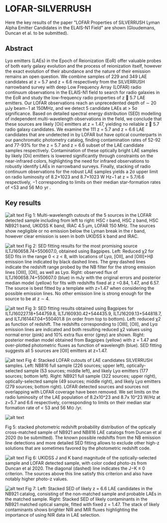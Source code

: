 # LOFAR-SILVERRUSH

Here the key results of the paper "LOFAR Properties of SILVERRUSH Lyman Alpha Emitter Candidates in the ELAIS-N1 Field" are shown (Gloudemans, Duncan et al. to be submitted).

## Abstract
Lyα emitters (LAEs) in the Epoch of Reionization (EoR) offer valuable probes of both early galaxy evolution and the process of
reionization itself, however the exact evolution of their abundance and the nature of their emission remains an open question. We
combine samples of 229 and 349 LAE candidates at z = 5.7 and z = 6.6 respectively from the SILVERRUSH narrowband survey
with deep Low Frequency Array (LOFAR) radio continuum observations in the ELAIS-N1 field to search for radio galaxies in the
EoR and study the low-frequency radio properties of z 􏰀 5.7 LAE emitters. Our LOFAR observations reach an unprecedented depth
of ∼ 20 μJy beam−1 at 150MHz, and we detect 5 candidate LAEs at > 5σ significance. Based on detailed spectral energy distribution
(SED) modelling of independent multi-wavelength observations in the field, we conclude that these sources are likely [Oii] emitters
at z = 1.47, yielding no reliable z 􏰀 5.7 radio galaxy candidates. We examine the 111 z = 5.7 and z = 6.6 LAE candidates that
are undetected in by LOFAR but have optical counterparts in our panchromatic photometry catalog, finding contamination rates of
52-92 and 77-93% for the z = 5.7 and z = 6.6 subset of the LAE candidate samples respectively. Contamination of these optically
bright LAE samples by likely [Oii] emitters is lowered significantly through constraints on the near-infrared colors, highlighting the
need for infrared observations to robustly identify LAEs in narrowband surveys. Finally, stacking of radio continuum observations for
the robust LAE samples yields a 2σ upper limit on radio luminosity of 8.2×1023 and 8.7×1023 W Hz−1 at z = 5.7/6.6 respectively, −1
 corresponding to limits on their median star-formation rates of <53 and 56 M⊙ yr .

## Key results
![alt text](https://github.com/AnniekGloudemans/LOFAR-SILVERRUSH/blob/master/multiwavelength_cutouts_5_sources.png)
Fig 1: Multi-wavelength cutouts of the 5 sources in the LOFAR detected sample including from left to right: HSC r band, HSC z band, HSC NB921 band, UKIDSS K band, IRAC 4.5 μm, LOFAR 150 MHz. The sources show negligible or no emission below the Lyman break in the r band, however clear emission is seen in both UKIDSS k band and IRAC.

![alt text](https://github.com/AnniekGloudemans/LOFAR-SILVERRUSH/blob/master/sed_fitting_candidate_ILTJ160658.74+550607.0.png)
Fig 2: SED fitting results for the most promising source ILTJ160658.74+550607.0, obtained using Bagpipes. Left: Reduced χ2 for SED fits in the range 0 < z < 8, with locations of Lyα, [OII], and [OIII]+Hβ emission line indicated by black dashed lines. The grey dashed lines indicate the redshift range probed by the NB filter for the strong emission lines [OIII], [OII], as well as Lyα. Right: observed flux of ILTJ160658.74+550607.0 (blue) in mJy with the original errors and posterior median model (yellow) for fits with redshifts fixed at z =0.84, 1.47, and 6.57. The source is best fitted by a template with z=1.47 when considering the possible emission lines. No other emission line is strong enough for the source to be at z ∼ 4.

![alt text](https://github.com/AnniekGloudemans/LOFAR-SILVERRUSH/blob/master/sed_fits_4_sources.png)
Fig 3: SED fitting results obtained using Bagpipes for ILTJ160227.18+544759.8, ILTJ160930.42+544435.9, ILTJ16209.13+544818.7, and ILTJ161447.04+550401.8 (in order from top to bottom). Left: reduced χ2 as function of redshift. The redshifts corresponding to [OIII], [OII], and Lyα emission lines are indicated and both resulting reduced χ2 values using normal error (pink) and 10% extra flux error (grey) are shown. Right: posterior median model obtained from Bagpipes (yellow) with z = 1.47 and over-plotted photometric fluxes as function of wavelength (blue). SED fitting suggests all 5 sources are [OII] emitters at z=1.47.

![alt text](https://github.com/AnniekGloudemans/LOFAR-SILVERRUSH/blob/master/LOFAR_stacks_all.png)
Fig 4: Stacked LOFAR cutouts of LAE candidates SILVERRUSH samples. Left: NB816 full sample (226 sources; upper left), optically- selected sample (53 sources; middle left), and likely Lyα emitters (177 sources; bottom left). Right: NB921 full sample (322 sources; upper right), optically-selected sample (49 sources; middle right), and likely Lyα emitters (279 sources; bottom right). LOFAR detected sources and sources not overlapping with LOFAR coverage have been removed. We set limits on the radio luminosity of the LAE population of 8.2x10^23 and 8.7x 10^23 W/Hz at z=5.7 and 6.6 respectively, corresponding to limits on their median star formation rate of < 53 and 56 M⊙ /yr.

![alt text](https://github.com/AnniekGloudemans/LOFAR-SILVERRUSH/blob/master/lofar_silverrush_pz_stack.png)

Fig 5: stacked photometric redshift probability distribution of the optically cross-matched sample of NB921 and NB816 LAE catalogs from Duncan et al 2020 (to be submitted). The known possible redshifts from the NB emission line detections and more detailed SED fitting allows to exclude other high-z solutions that are sometimes favored by the photometric redshift code.

![alt text](https://github.com/AnniekGloudemans/LOFAR-SILVERRUSH/blob/master/J_K_mag_photoz_optically_selected.png)
Fig 6: UKIDSS J and K band magnitude of the optically-selected sample and LOFAR detected sample, with color coded photo-zs from Duncan et al 2020. The diagonal (dashed) line indicates the J−K ≤ 0 criterion. The sources above this line satisfy this criterion and also have notably higher photo-z values.

![alt text](https://github.com/AnniekGloudemans/LOFAR-SILVERRUSH/blob/master/sed_fits_stacks.png)
Fig 7: Left: Stacked SED of likely z = 6.6 LAE candidates in the NB921 catalog, consisting of the non-matched sample and probable LAEs in the matched sample. Right: Stacked SED of likely contaminants in the NB921 matched optical sample, fitted with fixed z = 1.47. The stack of likely contaminants shows brighter NIR and MIR fluxes highlighting the importance of using NIR data in LAE selection.

